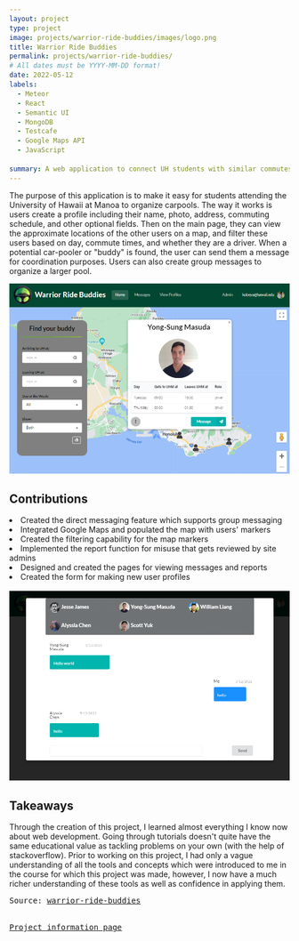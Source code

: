 ```yaml
---
layout: project
type: project
image: projects/warrior-ride-buddies/images/logo.png
title: Warrior Ride Buddies
permalink: projects/warrior-ride-buddies/
# All dates must be YYYY-MM-DD format!
date: 2022-05-12
labels:
  - Meteor
  - React
  - Semantic UI
  - MongoDB
  - Testcafe
  - Google Maps API
  - JavaScript

summary: A web application to connect UH students with similar commutes.
---
```


The purpose of this application is to make it easy for students attending the University of Hawaii at Manoa to organize carpools. The way it works is users create a profile including their name, photo, address, commuting schedule, and other optional fields. Then on the main page, they can view the approximate locations of the other users on a map, and filter these users based on day, commute times, and whether they are a driver. When a potential car-pooler or "buddy" is found, the user can send them a message for coordination purposes. Users can also create group messages to organize a larger pool.
<br/>

<img class="ui image" src="images/map.png"/>
<h2>
Contributions
</h2>
<li>
Created the direct messaging feature which supports group messaging
</li>
<li>
Integrated Google Maps and populated the map with users' markers
</li>
<li>
Created the filtering capability for the map markers
</li>
<li>
Implemented the report function for misuse that gets reviewed by site admins
</li>
<li>
Designed and created the pages for viewing messages and reports
</li>
<li>
Created the form for making new user profiles
</li>
<br/>
<img class="ui image" src="images/group_message.png"/>
<br/>
<h2>
Takeaways
</h2>
Through the creation of this project, I learned almost everything I know now about web development. Going through tutorials doesn't quite have the same educational value as tackling problems on your own (with the help of stackoverflow). Prior to working on this project, I had only a vague understanding of all the tools and concepts which were introduced to me in the course for which this project was made, however, I now have a much richer understanding of these tools as well as confidence in applying them.
<pre>Source: <a href="https://github.com/warrior-ride-buddies/warrior-ride-buddies/"><i class="large github icon"></i>warrior-ride-buddies</a>
<br/>
<a href="https://warrior-ride-buddies.github.io/">Project information page</a></pre>
<br/>
<br/>